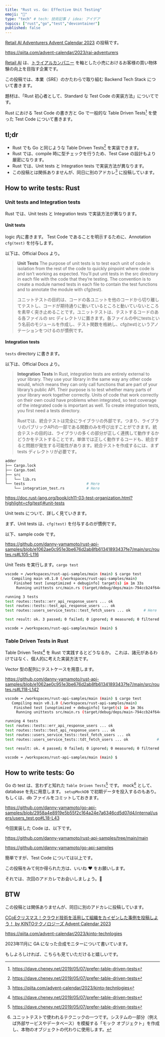 ```yaml
---
title: "Rust vs. Go: Effective Unit Testing"
emoji: "🎅"
type: "tech" # tech: 技術記事 / idea: アイデア
topics: ["rust","go","test","devcontainer"]
published: false
---
```

[Retail AI Adventurers Advent Calendar 2023](https://qiita.com/advent-calendar/2023/rai-adventurers) の投稿です。

https://qiita.com/advent-calendar/2023/rai-adventurers

[Retail AI](https://www.retail-ai.jp) は、[トライアルカンパニー](https://www.trial-net.co.jp) を軸とした小売におけるお客様の買い物体験の向上を目指す企業です。

この投稿では、本業（SRE）のかたわらで取り組む Backend Tech Stack について書きます。

題材は、「Rust 初心者として、Standard な Test Code の実装方法」についてです。

Rust における Test Code の書き方と Go で一般的な Table Driven Tests[^1] を使った Test Code について書きます。

## tl;dr
* Rust でも Go と同じような Table Driven Tests[^1] を実装できます。
* Rust では、compile 時に型チェックを行うため、Test Case の設計もより厳密になります。
* Rust では、Unit tests と Integration tests で実装方法が異なります。
* この投稿とは関係ありませんが、同日に別のアドカレ[^3] に投稿しています。

## How to write tests: Rust
### Unit tests and Integration tests
Rust では、Unit tests と Integration tests で実装方法が異なります。

#### Unit tests
logic 内に書きます。
Test Code であることを明示するために、Annotation `cfg(test)` を付与します。

以下は、Official Docs より。
> **Unit Tests**
The purpose of unit tests is to test each unit of code in isolation from the rest of the code to quickly pinpoint where code is and isn’t working as expected. You’ll put unit tests in the src directory in each file with the code that they’re testing. The convention is to create a module named tests in each file to contain the test functions and to annotate the module with cfg(test).
>
> ユニットテストの目的は、コードの各ユニットを他のコードから切り離してテストし、コードが期待通りに動いているところと動いていないところを素早く突き止めることです。ユニットテストは、テストするコードのある各ファイルの src ディレクトリに置きます。各ファイルの中にtestsという名前のモジュールを作成し、テスト関数を格納し、cfg(test)というアノテーションをつけるのが慣例です。

#### Integration tests
`tests` directory に書きます。

以下は、Official Docs より。

> **Integration Tests**
In Rust, integration tests are entirely external to your library. They use your library in the same way any other code would, which means they can only call functions that are part of your library’s public API. Their purpose is to test whether many parts of your library work together correctly. Units of code that work correctly on their own could have problems when integrated, so test coverage of the integrated code is important as well. To create integration tests, you first need a tests directory.
> 
> Rustでは、統合テストは完全にライブラリの外部です。つまり、ライブラリのパブリックAPIの一部である関数のみを呼び出すことができます。統合テストの目的は、ライブラリの多くの部分が正しく連携して動作するかどうかをテストすることです。単体では正しく動作するコードも、統合すると問題が発生する可能性があります。統合テストを作成するには、まず tests ディレクトリが必要です。

```bash
adder
├── Cargo.lock
├── Cargo.toml
├── src
│   └── lib.rs
└── tests                            # Here
    └── integration_test.rs          # Here
```

https://doc.rust-lang.org/book/ch11-03-test-organization.html?highlight=cfg(test)#unit-tests

Unit tests について、詳しく見ていきます。

まず、Unit tests は、`cfg(test)` を付与するのが慣例です。

以下、sample code です。

https://github.com/danny-yamamoto/rust-api-samples/blob/e1062ae0c951e3be676d2ab8fb61341893437fe7/main/src/routes.rs#L105-L116

Unit Tests を実行します。`cargo test`
```bash
vscode ➜ /workspaces/rust-api-samples/main (main) $ cargo test
   Compiling main v0.1.0 (/workspaces/rust-api-samples/main)
    Finished test [unoptimized + debuginfo] target(s) in 1m 33s
     Running unittests src/main.rs (target/debug/deps/main-794ccb24f64c7f92)

running 3 tests
test routes::tests::err_api_response_users ... ok
test routes::tests::test_api_response_users ... ok
test routes::users_service_tests::test_fetch_users ... ok      # Here

test result: ok. 3 passed; 0 failed; 0 ignored; 0 measured; 0 filtered out; finished in 0.27s

vscode ➜ /workspaces/rust-api-samples/main (main) $
```

### Table Driven Tests in Rust
Table Driven Tests[^1] を Rust で実践するとどうなるか。
これは、諸元があるわけではなく、個人的に考えた実装方法です。

Vector 型の配列にテストケースを用意します。

https://github.com/danny-yamamoto/rust-api-samples/blob/e1062ae0c951e3be676d2ab8fb61341893437fe7/main/src/routes.rs#L118-L142

```bash
vscode ➜ /workspaces/rust-api-samples/main (main) $ cargo test
   Compiling main v0.1.0 (/workspaces/rust-api-samples/main)
    Finished test [unoptimized + debuginfo] target(s) in 1m 36s
     Running unittests src/main.rs (target/debug/deps/main-794ccb24f64c7f92)

running 4 tests
test routes::tests::err_api_response_users ... ok
test routes::tests::test_api_response_users ... ok
test routes::users_service_tests::test_fetch_users ... ok
test routes::users_service_tests::tdt_fetch_users ... ok             # Here

test result: ok. 4 passed; 0 failed; 0 ignored; 0 measured; 0 filtered out; finished in 0.28s

vscode ➜ /workspaces/rust-api-samples/main (main) $ 
```

## How to write tests: Go
Go の test は、言わずと知れた `Table Driven Tests`[^1] です。
mock[^2] として、database を先に用意します。
`setupMockDB` で初期データを投入するのもあり。もしくは、db ファイルをコミットしておきます。

https://github.com/danny-yamamoto/go-api-samples/blob/2958a4e8919e5b55f2c164a24e7a6346cd5d07d4/internal/users/users_test.go#L18-L43

今回実装した Code は、以下です。

https://github.com/danny-yamamoto/rust-api-samples/tree/main/main

https://github.com/danny-yamamoto/go-api-samples

簡単ですが、Test Code については以上です。

この投稿をみて何か得られた方は、いいね ❤️ をお願いします。

それでは、次回のアドカレでお会いしましょう。👋

## BTW
この投稿とは関係ありませんが、同日に別のアドカレに投稿しています。

[CCoEクリスマス！クラウド技術を活用して組織をカイゼンした事例を投稿しよう！ by KINTOテクノロジーズ Advent Calendar 2023](https://qiita.com/advent-calendar/2023/kinto-technlogies)

https://qiita.com/advent-calendar/2023/kinto-technlogies

2023年11月に GA になった合成モニターについて書いています。

もしよろしければ、こちらも見ていただけると嬉しいです。

[^1]: https://dave.cheney.net/2019/05/07/prefer-table-driven-tests
[^2]: ユニットテストで使われるテクニックの一つです。システムの一部分（例えば外部サービスやデータベース）を模擬する「モック オブジェクト」を作成し、本物のオブジェクトの代わりに使用します。
[^3]: https://qiita.com/advent-calendar/2023/kinto-technlogies
